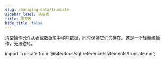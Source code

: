 ```yaml
---
slug: /managing-data/truncate
sidebar_label: 清空表
title: 清空表
hide_title: false
---
```


清空操作允许从表或数据库中移除数据，同时保持它们的存在。这是一个轻量级操作，无法逆转。

import Truncate from '@site/docs/sql-reference/statements/truncate.md';

<Truncate/>
